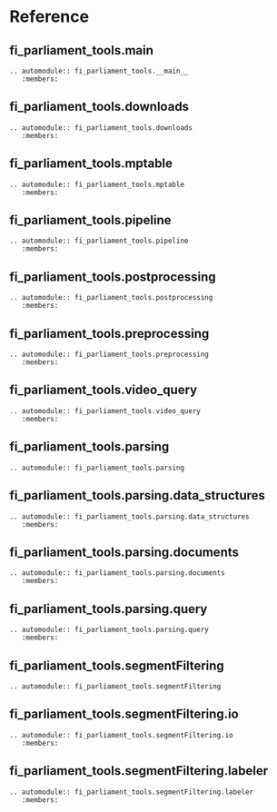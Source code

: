# Reference

## fi_parliament_tools.**main**

```{eval-rst}
.. automodule:: fi_parliament_tools.__main__
   :members:
```

## fi_parliament_tools.downloads

```{eval-rst}
.. automodule:: fi_parliament_tools.downloads
   :members:
```

## fi_parliament_tools.mptable

```{eval-rst}
.. automodule:: fi_parliament_tools.mptable
   :members:
```

## fi_parliament_tools.pipeline

```{eval-rst}
.. automodule:: fi_parliament_tools.pipeline
   :members:
```

## fi_parliament_tools.postprocessing

```{eval-rst}
.. automodule:: fi_parliament_tools.postprocessing
   :members:
```

## fi_parliament_tools.preprocessing

```{eval-rst}
.. automodule:: fi_parliament_tools.preprocessing
   :members:
```

## fi_parliament_tools.video_query

```{eval-rst}
.. automodule:: fi_parliament_tools.video_query
   :members:
```

## fi_parliament_tools.parsing

```{eval-rst}
.. automodule:: fi_parliament_tools.parsing
```

## fi_parliament_tools.parsing.data_structures

```{eval-rst}
.. automodule:: fi_parliament_tools.parsing.data_structures
   :members:
```

## fi_parliament_tools.parsing.documents

```{eval-rst}
.. automodule:: fi_parliament_tools.parsing.documents
   :members:
```

## fi_parliament_tools.parsing.query

```{eval-rst}
.. automodule:: fi_parliament_tools.parsing.query
   :members:
```

## fi_parliament_tools.segmentFiltering

```{eval-rst}
.. automodule:: fi_parliament_tools.segmentFiltering
```

## fi_parliament_tools.segmentFiltering.io

```{eval-rst}
.. automodule:: fi_parliament_tools.segmentFiltering.io
   :members:
```

## fi_parliament_tools.segmentFiltering.labeler

```{eval-rst}
.. automodule:: fi_parliament_tools.segmentFiltering.labeler
   :members:
```
